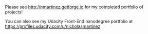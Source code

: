 Please see http://nmartinez.getforge.io for my completed portfolio of projects!

You can also see my Udacity Front-End nanodegree portfolio at https://profiles.udacity.com/u/nicholasmartinez
